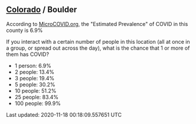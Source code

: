 
## [Colorado](/united-states/colorado) / Boulder

According to [MicroCOVID.org](http://microcovid.org),
the "Estimated Prevalence" of COVID in this county is 6.9%

If you interact with a certain number of people in this location
(all at once in a group, or spread out across the day), what is the chance that
1 or more of them has COVID?

- 1 person: 6.9%
- 2 people: 13.4%
- 3 people: 19.4%
- 5 people: 30.2%
- 10 people: 51.2%
- 25 people: 83.4%
- 100 people: 99.9%

Last updated: 2020-11-18 00:18:09.557651 UTC
